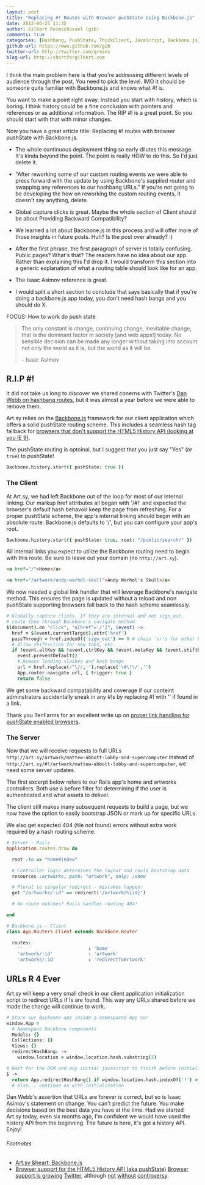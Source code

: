 ```yaml
---
layout: post
title: "Replacing #! Routes with Browser pushState Using Backbone.js"
date: 2012-06-25 11:35
author: Gilbert Reimschüssel (gib)
comments: true
categories: [Hashbang, PushState, ThickClient, JavaScript, Backbone.js]
github-url: https://www.github.com/gib
twitter-url: http://twitter.com/greims
blog-url: http://shortforgilbert.com
---
```


 I think the main problem here is that you're addressing different levels of audience through the post. You need to pick the level. 
IMO it should be someone quite familiar with Backbone.js and knows what #! is. 

You want to make a point right away. Instead you start with history, which is boring. I think history could be a fine conclusion with 
pointers and references or as additional information. The RIP #! is a great point. So you should start with that with minor changes.

Now you have a great article title: Replacing #! routes with browser pushState with Backbone.js.

* The whole continuous deployment thing so early dilutes this message. It's kinda beyond the point. 
The point is really HOW to do this. So I'd just delete it. 

* "After reworking some of our custom routing events we were able to press forward with the update by using Backbone's 
supplied router and swapping any references to our hashbang URLs." If you're not going to be developing the how on 
reworking the custom routing events, it doesn't say anything, delete.

* Global capture clicks is great. Maybe the whole section of Client should be about Providing Backward Compatibility?

* We learned a lot about Backbone.js in this process and will offer more of those insights in future posts. Huh? Is the post over already? :)

* After the first phrase, the first paragraph of server is totally confusing. Public pages? What's that? 
The readers have no idea about our app. Rather than explaining this I'd drop it. I would transform this section into a 
generic explanation of what a routing table should look like for an app.

* The Isaac Asimov reference is great.

* I would split a short section to conclude that says basically that if you're doing a backbone.js app today, 
you don't need hash bangs and you should do X.


FOCUS: How to work do push state


> The only constant is change, continuing change, inevitable change, that is the dominant factor in society 
> [and web apps!] today. No sensible decision can be made any longer without taking into account not only 
> the world as it is, but the world as it will be.
>
> &ndash; Isaac Asimov

## R.I.P #!

It did not take us long to discover we shared conerns with Twitter's 
[Dan Webb on hashbang routes](http://danwebb.net/2011/5/28/it-is-about-the-hashbangs), 
but it was almost a year before we were able to remove them. 

Art.sy relies on the [Backbone.js](http://documentcloud.github.com/backbone/) framework for our client application
which offers a solid pushState routing scheme. This includes a seamless hash tag fallback for 
[browsers that don't support the HTML5 History API (looking at you IE 9)](http://caniuse.com/#feat=history).

The pushState routing is optoinal, but I suggest that you just say "Yes" (or `true`) to pushState! 
```coffeescript
Backbone.history.start({ pushState: true })
```

### The Client

At Art.sy, we had left Backbone out of the loop for most of our internal linking. Our markup href attributes all 
began with '/#!' and expected the browser's default hash behavoir keep the page from refreshing. For a proper
pushState scheme, the app's internal linking should begin with an absolute route. Backbone.js defaults to '/', but
you can configure your app's root.
```coffeescript
Backbone.history.start({ pushState: true, root: "/public/search/" })
```
All internal links you expect to utilize the Backbone routing need to begin with this route. 
Be sure to leave out your domain (no `http://art.sy`).
```html
<a href="/">Home</a>

<a href="/artwork/andy-warhol-skull">Andy Warhol's Skull</a>
```

We now needed a global link handler that will leverage Backbone's navigate method. This ensures the page is updated without a
reload and non pushState supporting browsers fall back to the hash scheme seamlessly.

```coffeescript
# Globally capture clicks. If they are internal and not sign_out,
# route them through Backbone's navigate method.
$(document).on "click", "a[href^='/']", (event) ->
  href = $(event.currentTarget).attr('href')
  passThrough = href.indexOf('sign_out') >= 0 # chain 'or's for other black list routes
  # Allow shift+click for new tabs, etc.
  if !event.altKey && !event.ctrlKey && !event.metaKey && !event.shiftKey && !passThrough
    event.preventDefault()
    # Remove leading slashes and hash bangs
    url = href.replace(/^\//,'').replace('\#\!\/','')
    App.router.navigate url, { trigger: true }
    return false
```
We get some backward compatability and coverage if our conteint adminstrators accidentally sneak in any #!s 
by replacing #! with '' if found in a link.

Thank you TenFarms for an excellent write up on 
[proper link handling for pushState enabled browsers](http://dev.tenfarms.com/posts/proper-link-handling).

### The Server

Now that we will receive requests to full URLs `http://art.sy/artwork/mattew-abbott-lobby-and-supercomputer` 
instead of `http://art.sy/#!/artwork/mattew-abbott-lobby-and-supercomputer`, we need some server updates. 

The first excerpt below refers to our Rails app's home and artworks controllers. Both use a before filter 
for determining if the user is authenticated and what assets to deliver. 

The client still makes many subsequent requests to build a page, but we now have the option to easily bootstrap 
JSON or mark up for specific URLs. 

We also get expected 404 (file not found) errors without extra work required by a hash routing scheme.

```ruby
# Server - Rails
Application.routes.draw do

  root :to => "home#index"

  # Controller logic determines the layout and could bootstrap data
  resources :artworks, path: "artwork", only: :show

  # Plural to singular redirect - mistakes happen!
  get "/artworks/:id" => redirect('/artwork/%{id}')

  # No route matches? Rails handles routing 404!

end
```
```coffeescript
# Backbone.js - Client
class App.Routers.Client extends Backbone.Router

  routes:
    ''                        : 'home'
    'artwork/:id'             : 'artwork'
    'artworks/:id'            : 'redirectToArtwork'
```


## URLs R 4 Ever

Art.sy will keep a very small check in our client application initialization script to redirect URLs if !s are found.
This way any URLs shared before we made the change will continue to work.
```coffeescript
# Store our Backbone app inside a namespaced App var
window.App =
  # Namespace Backbone components
  Models: {}
  Collections: {}
  Views: {}
  redirectHashBang: ->
    window.location = window.location.hash.substring(2)

# Wait for the DOM and any initial javascript to finish before initializing the app
$ ->
  return App.redirectHashBang() if window.location.hash.indexOf('!') > -1
  # else... continue on with initialization
```

Dan Webb's assertion that URLs are forever is correct, but so is Isaac Asimov's statement on change. You can't predict
the future. You make decisions based on the best data you have at the time. Had we started Art.sy today, even six months ago, 
I'm confident we would have used the history API from the beginning. 
The future is here, it's got a history API. Enjoy!


###### Footnotes

* [Art.sy &heart; Backbone.js](http://documentcloud.github.com/backbone)
* [Browser support for the HTML5 History API (aka pushState)](http://caniuse.com/#feat=history)
[Browser support is growing](http://caniuse.com/#feat=history)
[Twitter](http://www.adequatelygood.com/2011/2/Thoughts-on-the-Hashbang), although 
[not](http://isolani.co.uk/blog/javascript/BreakingTheWebWithHashBangs) 
[without](http://intertwingly.net/blog/2011/02/09/Breaking-the-Web-with-hash-bangs)
[controversy](http://danwebb.net/2011/5/28/it-is-about-the-hashbangs).

